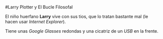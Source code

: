 #Larry Plotter y El Bucle Filosofal

El niño huerfano **Larry** vive con sus tios, que lo tratan bastante mal
(le hacen usar *Internet Explorer*).

Tiene unas *Google Glasses* redondas y una cicatriz de un *USB* en la frente.

